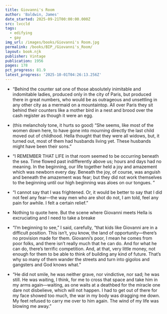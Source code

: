 ```yaml
---
title: Giovanni's Room
author: 'Baldwin, James'
date_started: 2025-09-21T00:00:00.000Z
src: lvccld
tags:
  - edifying
  - gay
img_url: /images/books/Giovanni's Room.jpg
permalink: /books/BIP_/Giovanni's_Room/
layout: book.njk
publisher: Vintage
publication: 1956
pages: 178
pct_progress: 81.9
latest_progress: '2025-10-01T04:26:13.256Z'
---
```

* <span meta="30.5@2025-09-22T01:43:17.829Z"></span> “Behind the counter sat one of those absolutely inimitable and indomitable ladies, produced only in the city of Paris, but produced there in great numbers, who would be as outrageous and unsettling in any other city as a mermaid on a mountaintop. All over Paris they sit behind their counters like a mother bird in a nest and brood over the cash register as though it were an egg. 

* <span meta="39.1@2025-09-24T00:07:55.533Z"></span> (this melancholy tone, it hurts so good) “She seems, like most of the women down here, to have gone into mourning directly the last child moved out of childhood. Hella thought that they were all widows, but, it turned out, most of them had husbands living yet. These husbands might have been their sons.”

* <span meta="43.7@2025-09-24T00:09:35.420Z"></span> “I REMEMBER THAT LIFE in that room seemed to be occurring beneath the sea. Time flowed past indifferently above us; hours and days had no meaning. In the beginning, our life together held a joy and amazement which was newborn every day. Beneath the joy, of course, was anguish and beneath the amazement was fear; but they did not work themselves to the beginning until our high beginning was aloes on our tongues. ”

* <span meta="53.8@2025-09-26T21:54:52.283Z"></span> “I cannot say that I was frightened. Or, it would be better to say that I did not feel any fear—the way men who are shot do not, I am told, feel any pain for awhile. I felt a certain relief.”

* <span meta="74.6@2025-09-28T17:06:54.942Z"></span> Nothing to quote here. But the scene where Giovanni meets Hella is excruciating and I need to take a breake

* <span meta="76.2@2025-09-30T23:35:27.322Z"></span> “I’m beginning to see,” I said, carefully, “that kids like Giovanni are in a difficult position. This isn’t, you know, the land of opportunity—there’s no provision made for them. Giovanni’s poor, I mean he comes from poor folks, and there isn’t really much that he can do. And for what he can do, there’s terrific competition. And, at that, very little money, not enough for them to be able to think of building any kind of future. That’s why so many of them wander the streets and turn into gigolos and gangsters and God knows what.”

* <span meta="81.9@2025-10-01T04:26:13.256Z"></span> “He did not smile, he was neither grave, nor vindictive, nor sad; he was still. He was waiting, I think, for me to cross that space and take him in my arms again—waiting, as one waits at a deathbed for the miracle one dare not disbelieve, which will not happen. I had to get out of there for my face showed too much, the war in my body was dragging me down. My feet refused to carry me over to him again. The wind of my life was blowing me away.”
